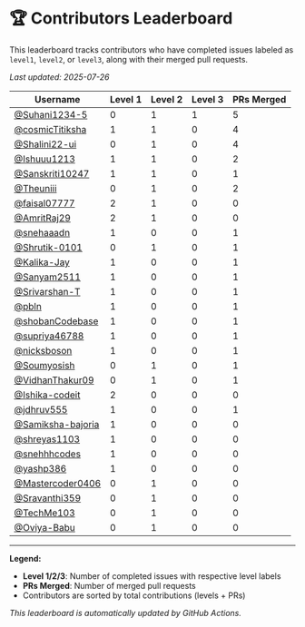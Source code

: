 # 🏆 Contributors Leaderboard

This leaderboard tracks contributors who have completed issues labeled as `level1`, `level2`, or `level3`, along with their merged pull requests.

*Last updated: 2025-07-26*

| Username | Level 1 | Level 2 | Level 3 | PRs Merged |
|----------|---------|---------|---------|-------------|
| [@Suhani1234-5](https://github.com/Suhani1234-5) | 0 | 1 | 1 | 5 |
| [@cosmicTitiksha](https://github.com/cosmicTitiksha) | 1 | 1 | 0 | 4 |
| [@Shalini22-ui](https://github.com/Shalini22-ui) | 0 | 1 | 0 | 4 |
| [@Ishuuu1213](https://github.com/Ishuuu1213) | 1 | 1 | 0 | 2 |
| [@Sanskriti10247](https://github.com/Sanskriti10247) | 1 | 1 | 0 | 1 |
| [@Theuniii](https://github.com/Theuniii) | 0 | 1 | 0 | 2 |
| [@faisal07777](https://github.com/faisal07777) | 2 | 1 | 0 | 0 |
| [@AmritRaj29](https://github.com/AmritRaj29) | 2 | 1 | 0 | 0 |
| [@snehaaadn](https://github.com/snehaaadn) | 1 | 0 | 0 | 1 |
| [@Shrutik-0101](https://github.com/Shrutik-0101) | 0 | 1 | 0 | 1 |
| [@Kalika-Jay](https://github.com/Kalika-Jay) | 1 | 0 | 0 | 1 |
| [@Sanyam2511](https://github.com/Sanyam2511) | 1 | 0 | 0 | 1 |
| [@Srivarshan-T](https://github.com/Srivarshan-T) | 1 | 0 | 0 | 1 |
| [@pbln](https://github.com/pbln) | 1 | 0 | 0 | 1 |
| [@shobanCodebase](https://github.com/shobanCodebase) | 1 | 0 | 0 | 1 |
| [@supriya46788](https://github.com/supriya46788) | 1 | 0 | 0 | 1 |
| [@nicksboson](https://github.com/nicksboson) | 1 | 0 | 0 | 1 |
| [@Soumyosish](https://github.com/Soumyosish) | 0 | 1 | 0 | 1 |
| [@VidhanThakur09](https://github.com/VidhanThakur09) | 0 | 1 | 0 | 1 |
| [@Ishika-codeit](https://github.com/Ishika-codeit) | 2 | 0 | 0 | 0 |
| [@jdhruv555](https://github.com/jdhruv555) | 1 | 0 | 0 | 1 |
| [@Samiksha-bajoria](https://github.com/Samiksha-bajoria) | 1 | 0 | 0 | 0 |
| [@shreyas1103](https://github.com/shreyas1103) | 1 | 0 | 0 | 0 |
| [@snehhhcodes](https://github.com/snehhhcodes) | 1 | 0 | 0 | 0 |
| [@yashp386](https://github.com/yashp386) | 1 | 0 | 0 | 0 |
| [@Mastercoder0406](https://github.com/Mastercoder0406) | 0 | 1 | 0 | 0 |
| [@Sravanthi359](https://github.com/Sravanthi359) | 0 | 1 | 0 | 0 |
| [@TechMe103](https://github.com/TechMe103) | 0 | 1 | 0 | 0 |
| [@Oviya-Babu](https://github.com/Oviya-Babu) | 0 | 1 | 0 | 0 |

---

**Legend:**
- **Level 1/2/3**: Number of completed issues with respective level labels
- **PRs Merged**: Number of merged pull requests
- Contributors are sorted by total contributions (levels + PRs)

*This leaderboard is automatically updated by GitHub Actions.*
